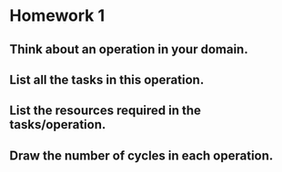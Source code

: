 # Homework 1

## Think about an operation in your domain.

## List all the tasks in this operation.

## List the resources required in the tasks/operation.

## Draw the number of cycles in each operation.